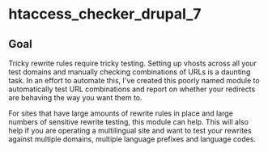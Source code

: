 # htaccess_checker_drupal_7

## Goal
Tricky rewrite rules require tricky testing. Setting up vhosts across all your test domains and manually checking combinations of URLs is a daunting task. In an effort to automate this, I've created this poorly named module to automatically test URL combinations and report on whether your redirects are behaving the way you want them to.

For sites that have large amounts of rewrite rules in place and large numbers of sensitive rewrite testing, this module can help. This will also help if you are operating a multilingual site and want to test your rewrites against multiple domains, multiple language prefixes and language codes.
